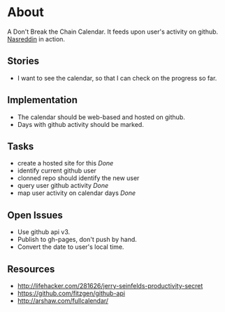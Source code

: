 # About

A Don't Break the Chain Calendar. It feeds upon user's activity on github. [Nasreddin](http://cargokult.github.com/nasreddin/) in action.

## Stories

* I want to see the calendar, so that I can check on the progress so far.

## Implementation
* The calendar should be web-based and hosted on github.
* Days with github activity should be marked.

## Tasks
* create a hosted site for this *Done*
* identify current github user
* clonned repo should identify the new user
* query user github activity *Done*
* map user activity on calendar days *Done*

## Open Issues
* Use github api v3.
* Publish to gh-pages, don't push by hand.
* Convert the date to user's local time.

## Resources
* http://lifehacker.com/281626/jerry-seinfelds-productivity-secret
* https://github.com/fitzgen/github-api
* http://arshaw.com/fullcalendar/

